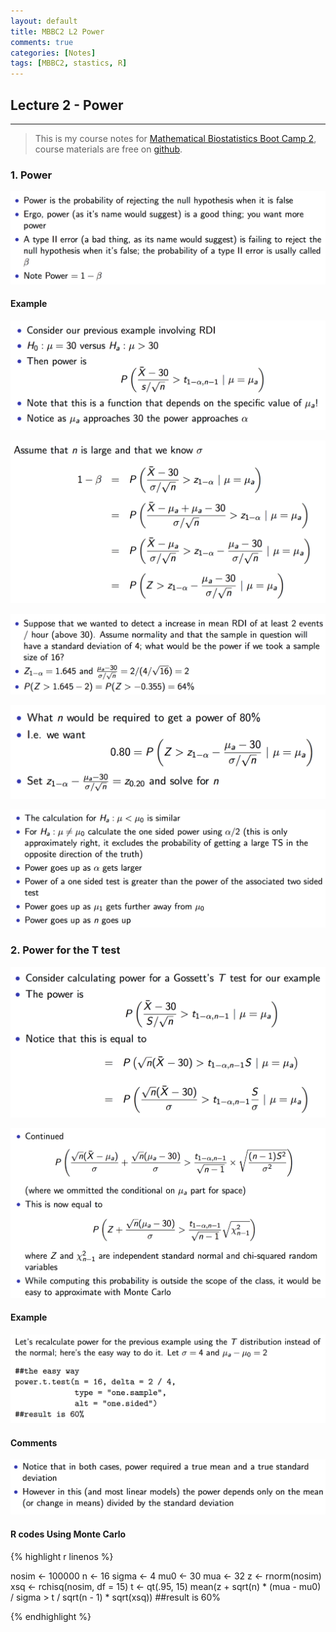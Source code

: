 ```yaml
---
layout: default
title: MBBC2 L2 Power
comments: true
categories: [Notes]
tags: [MBBC2, stastics, R]
---
```


## Lecture 2 - Power
---

>This is my course notes for [Mathematical Biostatistics Boot Camp 2](https://www.coursera.org/learn/biostatistics-2/home/welcome), course materials are free on [github](https://github.com/bcaffo/MathematicsBiostatisticsBootCamp2).


### 1. Power

![](/images/MBBC2_L2/1.png)



#### Example

![](/images/MBBC2_L2/2.png)

![](/images/MBBC2_L2/3.png)

![](/images/MBBC2_L2/4.png)

![](/images/MBBC2_L2/5.png)

![](/images/MBBC2_L2/6.png)


### 2. Power for the T test

![](/images/MBBC2_L2/7.png)

![](/images/MBBC2_L2/8.png)


#### Example

![](/images/MBBC2_L2/9.png)

#### Comments

![](/images/MBBC2_L2/10.png)


#### R codes Using Monte Carlo

{% highlight r linenos %}

nosim <- 100000
n <- 16
sigma <- 4
mu0 <- 30
mua <- 32
z <- rnorm(nosim)
xsq <- rchisq(nosim, df = 15)
t <- qt(.95, 15)
mean(z + sqrt(n) * (mua - mu0) / sigma >
     t / sqrt(n - 1) * sqrt(xsq))
##result is 60%

{% endhighlight %}